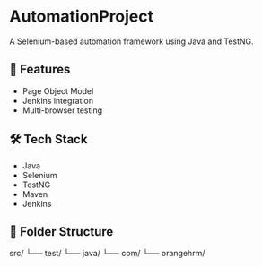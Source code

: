 # AutomationProject

A Selenium-based automation framework using Java and TestNG.

## 🚀 Features
- Page Object Model
- Jenkins integration
- Multi-browser testing

## 🛠️ Tech Stack
- Java
- Selenium
- TestNG
- Maven
- Jenkins

## 📂 Folder Structure
src/ └── test/ └── java/ └── com/ └── orangehrm/
